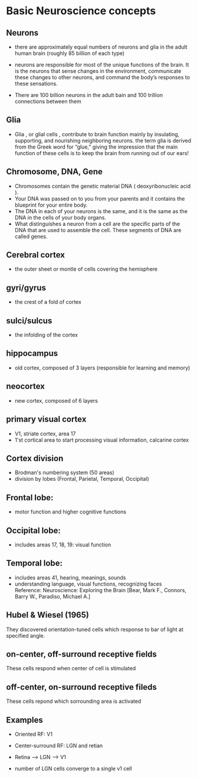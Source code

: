 # Basic Neuroscience concepts

## Neurons 
- there are approximately equal numbers of neurons and glia in the adult human brain (roughly 85 billion of each type)
- neurons are responsible for most of the unique functions of the brain. It is the neurons that sense changes in the environment, communicate these changes to other neurons, and command the body’s responses to these sensations.

- There are 100 billion neurons in the adult bain and 100 trillion connections between them

## Glia
- Glia , or glial cells , contribute to brain function mainly by insulating, supporting, and nourishing neighboring neurons. the term glia is derived
from the Greek word for “glue,” giving the impression that the main function of these cells is to keep the brain from running out of our ears!


## Chromosome, DNA, Gene
- Chromosomes contain the genetic material DNA ( deoxyribonucleic acid ). 
- Your DNA was passed on to you from your parents and it contains the blueprint for your entire body. 
- The DNA in each of your neurons is the same, and it is the same as the DNA in the cells of your body organs. 
- What distinguishes a neuron from a cell are the specific parts of the DNA that are used to assemble the cell. These segments of DNA are called genes.


## Cerebral cortex
- the outer sheet or montle of cells covering the hemisphere

## gyri/gyrus
- the crest of a fold of cortex

## sulci/sulcus
- the infolding of the cortex

## hippocampus
- old cortex, composed of 3 layers (responsible for learning and memory)

## neocortex
- new cortex, composed of 6 layers

## primary visual cortex
- V1, striate cortex, area 17
- 1'st cortical area to start processing visual information, calcarine cortex

## Cortex division
- Brodman's numbering system (50 areas)
- division by lobes (Frontal, Parietal, Temporal, Occipital)

## Frontal lobe:
- motor function and higher cognitive functions

## Occipital lobe:
- includes areas 17, 18, 19: visual function

## Temporal lobe:
- includes areas 41, hearing, meanings, sounds
- understanding language, visual functions, recognizing faces  
Reference:
Neuroscience: Exploring the Brain [Bear, Mark F., Connors, Barry W., Paradiso, Michael A.]

## Hubel & Wiesel (1965)
They discovered orientation-tuned cells which response to bar of light at specified angle.

## on-center, off-surround receptive fields
These cells respond when center of cell is stimulated 

## off-center, on-surround receptive fileds
These cells repond which sorrounding area is activated

## Examples
- Oriented RF: V1
- Center-surround RF: LGN and retian

- Retina --> LGN --> V1
- number of LGN cells converge to a single v1 cell
